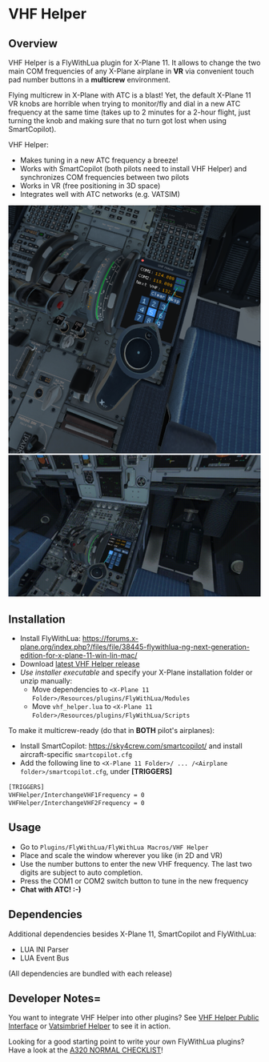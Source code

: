 # VHF Helper
## Overview
VHF Helper is a FlyWithLua plugin for X-Plane 11. It allows to change the two main COM frequencies of any X-Plane airplane in **VR** via convenient touch pad number buttons in a **multicrew** environment.

Flying multicrew in X-Plane with ATC is a blast! Yet, the default X-Plane 11 VR knobs are horrible when trying to monitor/fly and dial in a new ATC frequency at the same time (takes up to 2 minutes for a 2-hour flight, just turning the knob and making sure that no turn got lost when using SmartCopilot).

VHF Helper:
* Makes tuning in a new ATC frequency a breeze!
* Works with SmartCopilot (both pilots need to install VHF Helper) and synchronizes COM frequencies between two pilots
* Works in VR (free positioning in 3D space)
* Integrates well with ATC networks (e.g. VATSIM)

![VHF Helper Screenshot](screenshots/VHFHelperScreenshot2.png "VHF Helper Screenshot")
![VHF Helper Video](screenshots/VHFHelperUsageVideo.gif "VHF Helper Video")

## Installation
* Install FlyWithLua: https://forums.x-plane.org/index.php?/files/file/38445-flywithlua-ng-next-generation-edition-for-x-plane-11-win-lin-mac/
* Download [latest VHF Helper release](https://github.com/VerticalLongboard/xplane-vhf-helper/releases/latest)
* *Use installer executable* and specify your X-Plane installation folder or unzip manually:
  * Move dependencies to `<X-Plane 11 Folder>/Resources/plugins/FlyWithLua/Modules`
  * Move `vhf_helper.lua` to `<X-Plane 11 Folder>/Resources/plugins/FlyWithLua/Scripts`

To make it multicrew-ready (do that in **BOTH** pilot's airplanes):

* Install SmartCopilot: https://sky4crew.com/smartcopilot/ and install aircraft-specific `smartcopilot.cfg`
* Add the following line to `<X-Plane 11 Folder>/ ... /<Airplane folder>/smartcopilot.cfg`, under **[TRIGGERS]**
```text
[TRIGGERS]
VHFHelper/InterchangeVHF1Frequency = 0
VHFHelper/InterchangeVHF2Frequency = 0
```

## Usage
* Go to `Plugins/FlyWithLua/FlyWithLua Macros/VHF Helper`
* Place and scale the window wherever you like (in 2D and VR)
* Use the number buttons to enter the new VHF frequency. The last two digits are subject to auto completion.
* Press the COM1 or COM2 switch button to tune in the new frequency
* **Chat with ATC! :-)**

## Dependencies
Additional dependencies besides X-Plane 11, SmartCopilot and FlyWithLua:
- LUA INI Parser
- LUA Event Bus

(All dependencies are bundled with each release)

## Developer Notes=
You want to integrate VHF Helper into other plugins? See [VHF Helper Public Interface](PUBLIC-INTERFACE.md) or [Vatsimbrief Helper](https://github.com/RedXi/vatsimbrief-helper) to see it in action.

Looking for a good starting point to write your own FlyWithLua plugins? Have a look at the [A320 NORMAL CHECKLIST](https://github.com/VerticalLongboard/xplane-a320-checklist/blob/main/DEVELOPMENT_ENVIRONMENT.md)!
